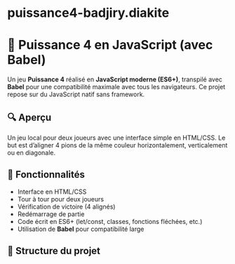 # puissance4-badjiry.diakite
# 🎯 Puissance 4 en JavaScript (avec Babel)

Un jeu **Puissance 4** réalisé en **JavaScript moderne (ES6+)**, transpilé avec **Babel** pour une compatibilité maximale avec tous les navigateurs. Ce projet repose sur du JavaScript natif sans framework.

## 🔍 Aperçu

Un jeu local pour deux joueurs avec une interface simple en HTML/CSS. Le but est d’aligner 4 pions de la même couleur horizontalement, verticalement ou en diagonale.

## 🚀 Fonctionnalités

- Interface en HTML/CSS
- Tour à tour pour deux joueurs
- Vérification de victoire (4 alignés)
- Redémarrage de partie
- Code écrit en ES6+ (let/const, classes, fonctions fléchées, etc.)
- Utilisation de **Babel** pour compatibilité large

## 📁 Structure du projet


